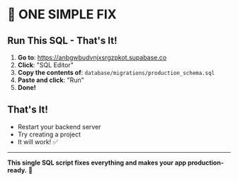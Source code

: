 # 🎯 ONE SIMPLE FIX

## Run This SQL - That's It!

1. **Go to**: https://anbgwbudvnjxsrgzpkot.supabase.co
2. **Click**: "SQL Editor" 
3. **Copy the contents of**: `database/migrations/production_schema.sql`
4. **Paste and click**: "Run"
5. **Done!**

## That's It!
- Restart your backend server
- Try creating a project 
- It will work! ✅

---

**This single SQL script fixes everything and makes your app production-ready.** 🚀
